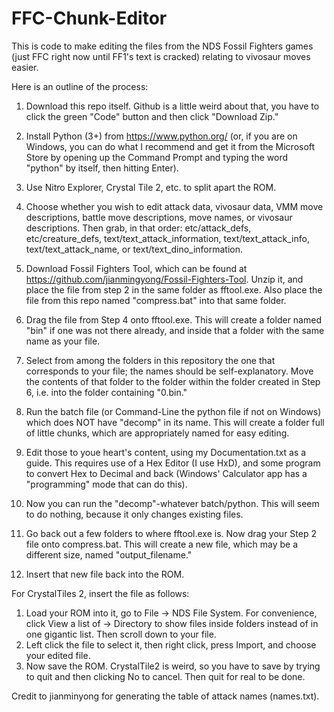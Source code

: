 # FFC-Chunk-Editor
This is code to make editing the files from the NDS Fossil Fighters games (just FFC right now until FF1's text is cracked) relating to vivosaur moves easier.

Here is an outline of the process:

1. Download this repo itself. Github is a little weird about that, you have to click the green "Code" button and then click "Download Zip."

2. Install Python (3+) from https://www.python.org/ (or, if you are on Windows, you can do what I recommend and get it from the Microsoft Store by opening up the Command
Prompt and typing the word "python" by itself, then hitting Enter).

3. Use Nitro Explorer, Crystal Tile 2, etc. to split apart the ROM.

4. Choose whether you wish to edit attack data, vivosaur data, VMM move descriptions, battle move descriptions, move names, or vivosaur descriptions. Then grab, in that order:
etc/attack_defs, etc/creature_defs, text/text_attack_information, text/text_attack_info, text/text_attack_name, or text/text_dino_information.

5. Download Fossil Fighters Tool, which can be found at https://github.com/jianmingyong/Fossil-Fighters-Tool. Unzip it, and place the file from step 2 in the same folder as fftool.exe.
Also place the file from this repo named "compress.bat" into that same folder.

6. Drag the file from Step 4 onto fftool.exe. This will create a folder named "bin" if one was not there already, and inside that a folder with the same name as your file.

7. Select from among the folders in this repository the one that corresponds to your file; the names should be self-explanatory. Move the contents of that folder to the folder within
the folder created in Step 6, i.e. into the folder containing "0.bin."

8. Run the batch file (or Command-Line the python file if not on Windows) which does NOT have "decomp" in its name. This will create a folder full of little chunks, which are
appropriately named for easy editing.

9. Edit those to youe heart's content, using my Documentation.txt as a guide. This requires use of a Hex Editor (I use HxD), and some program to convert Hex to Decimal and back (Windows'
Calculator app has a "programming" mode that can do this).

10. Now you can run the "decomp"-whatever batch/python. This will seem to do nothing, because it only changes existing files.

11. Go back out a few folders to where fftool.exe is. Now drag your Step 2 file onto compress.bat. This will create a new file, which may be a different size, named "output_filename."

12. Insert that new file back into the ROM.


For CrystalTiles 2, insert the file as follows:
1. Load your ROM into it, go to File -> NDS File System. For convenience, click View a list of -> Directory to show files inside folders instead of in one
gigantic list. Then scroll down to your file.
12. Left click the file to select it, then right click, press Import, and choose your edited file.
3. Now save the ROM. CrystalTile2 is weird, so you have to save by trying to quit and then clicking No to cancel. Then quit for real to be done.

Credit to jianminyong for generating the table of attack names (names.txt).

